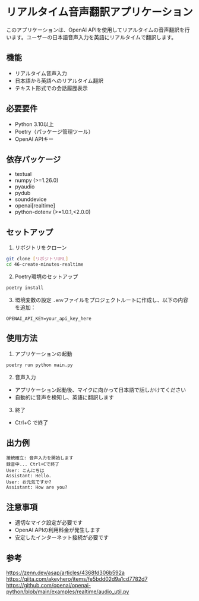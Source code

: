 # リアルタイム音声翻訳アプリケーション

このアプリケーションは、OpenAI APIを使用してリアルタイムの音声翻訳を行います。ユーザーの日本語音声入力を英語にリアルタイムで翻訳します。

## 機能

- リアルタイム音声入力
- 日本語から英語へのリアルタイム翻訳
- テキスト形式での会話履歴表示

## 必要要件

- Python 3.10以上
- Poetry（パッケージ管理ツール）
- OpenAI APIキー

## 依存パッケージ

- textual
- numpy (>=1.26.0)
- pyaudio
- pydub
- sounddevice
- openai[realtime]
- python-dotenv (>=1.0.1,<2.0.0)

## セットアップ

1. リポジトリをクローン
```bash
git clone [リポジトリURL]
cd 46-create-minutes-realtime
```

2. Poetry環境のセットアップ
```bash
poetry install
```

3. 環境変数の設定
`.env`ファイルをプロジェクトルートに作成し、以下の内容を追加：
```
OPENAI_API_KEY=your_api_key_here
```

## 使用方法

1. アプリケーションの起動
```bash
poetry run python main.py
```

2. 音声入力
- アプリケーション起動後、マイクに向かって日本語で話しかけてください
- 自動的に音声を検知し、英語に翻訳します

3. 終了
- Ctrl+C で終了

## 出力例

```
接続確立: 音声入力を開始します
録音中... Ctrl+Cで終了
User: こんにちは
Assistant: Hello.
User: お元気ですか?
Assistant: How are you?
```

## 注意事項

- 適切なマイク設定が必要です
- OpenAI APIの利用料金が発生します
- 安定したインターネット接続が必要です

## 参考

https://zenn.dev/asap/articles/4368fd306b592a
https://qiita.com/akeyhero/items/fe5bdd02d9a1cd7782d7
https://github.com/openai/openai-python/blob/main/examples/realtime/audio_util.py
